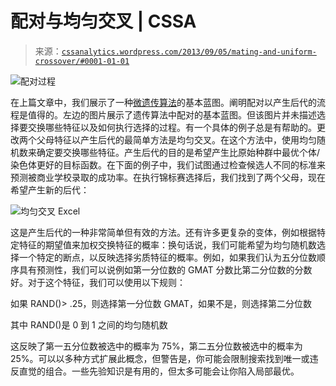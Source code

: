 <!--yml

类别：未分类

日期：2024-05-12 17:58:55

-->

# 配对与均匀交叉 | CSSA

> 来源：[`cssanalytics.wordpress.com/2013/09/05/mating-and-uniform-crossover/#0001-01-01`](https://cssanalytics.wordpress.com/2013/09/05/mating-and-uniform-crossover/#0001-01-01)

![配对过程](https://cssanalytics.files.wordpress.com/2013/09/mating-process.png)

在上篇文章中，我们展示了一种[微遗传算法](https://cssanalytics.wordpress.com/2013/09/03/micro-genetic-algorithm-schematic/ "微遗传算法示意图")的基本蓝图。阐明配对以产生后代的流程是值得的。左边的图片展示了遗传算法中配对的基本蓝图。但该图片并未描述选择要交换哪些特征以及如何执行选择的过程。有一个具体的例子总是有帮助的。更改两个父母特征以产生后代的最简单方法是均匀交叉。在这个方法中，使用均匀随机数来确定要交换哪些特征。产生后代的目的是希望产生比原始种群中最优个体/染色体更好的目标函数。在下面的例子中，我们试图通过检查候选人不同的标准来预测被商业学校录取的成功率。在执行锦标赛选择后，我们找到了两个父母，现在希望产生新的后代：

![均匀交叉 Excel](https://cssanalytics.files.wordpress.com/2013/09/uniform-crossover-excel.png)

这是产生后代的一种非常简单但有效的方法。还有许多更复杂的变体，例如根据特定特征的期望值来加权交换特征的概率：换句话说，我们可能希望为均匀随机数选择一个特定的断点，以反映选择劣质特征的概率。例如，如果我们认为五分位数顺序具有预测性，我们可以说例如第一分位数的 GMAT 分数比第二分位数的分数好。对于这个特征，我们可以使用以下规则：

如果 RAND()> .25，则选择第一分位数 GMAT，如果不是，则选择第二分位数

其中 RAND()是 0 到 1 之间的均匀随机数

这反映了第一五分位数被选中的概率为 75%，第二五分位数被选中的概率为 25%。可以以多种方式扩展此概念，但警告是，你可能会限制搜索找到唯一或违反直觉的组合。一些先验知识是有用的，但太多可能会让你陷入局部最优。
